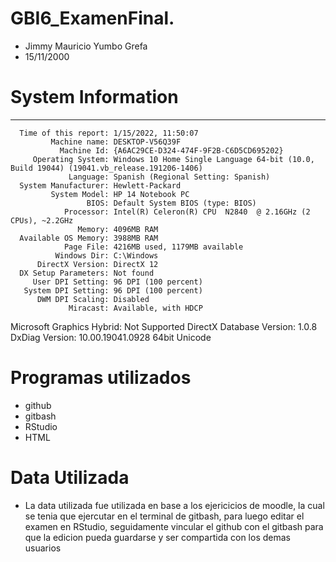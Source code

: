 # GBI6_ExamenFinal.
- Jimmy Mauricio Yumbo Grefa
- 15/11/2000

# System Information
------------------
      Time of this report: 1/15/2022, 11:50:07
             Machine name: DESKTOP-V56Q39F
               Machine Id: {A6AC29CE-D324-474F-9F2B-C6D5CD695202}
         Operating System: Windows 10 Home Single Language 64-bit (10.0, Build 19044) (19041.vb_release.191206-1406)
                 Language: Spanish (Regional Setting: Spanish)
      System Manufacturer: Hewlett-Packard
             System Model: HP 14 Notebook PC
                     BIOS: Default System BIOS (type: BIOS)
                Processor: Intel(R) Celeron(R) CPU  N2840  @ 2.16GHz (2 CPUs), ~2.2GHz
                   Memory: 4096MB RAM
      Available OS Memory: 3988MB RAM
                Page File: 4216MB used, 1179MB available
              Windows Dir: C:\Windows
          DirectX Version: DirectX 12
      DX Setup Parameters: Not found
         User DPI Setting: 96 DPI (100 percent)
       System DPI Setting: 96 DPI (100 percent)
          DWM DPI Scaling: Disabled
                 Miracast: Available, with HDCP
Microsoft Graphics Hybrid: Not Supported
 DirectX Database Version: 1.0.8
           DxDiag Version: 10.00.19041.0928 64bit Unicode
# Programas utilizados 
- github
- gitbash
- RStudio
- HTML
# Data Utilizada
- La data utilizada fue utilizada en base a los ejericicios de moodle, la cual se tenia que ejercutar en el terminal de gitbash, para luego editar el examen en RStudio, seguidamente vincular el github con el gitbash para que la edicion pueda guardarse y ser compartida con los demas usuarios
 
